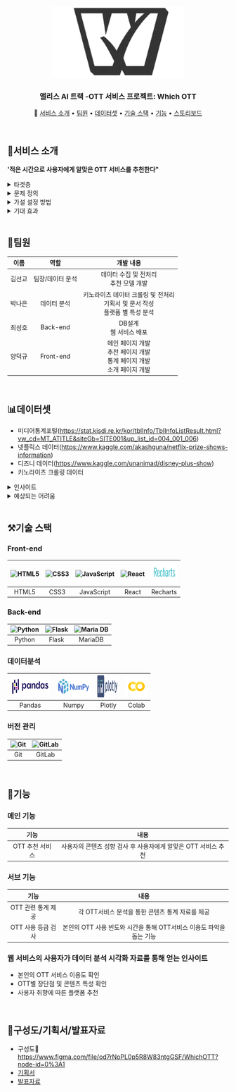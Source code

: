 <h1 align="center">
  <img width="300" src="https://raw.githubusercontent.com/world970511/elice_OTT/master/doc/img_etc/%EA%B7%B8%EB%A6%BC1_1.jpg">
</h1>

<h3 align="center">앨리스 AI 트랙 -OTT 서비스 프로젝트: Which OTT</h3>

<p align="center">
  📰
  <a href="#서비스 소개">서비스 소개</a> • 
  <a href="#팀원">팀원</a> • 
  <a href="#데이터셋">데이터셋</a> • 
  <a href="#기술 스택">기술 스택</a> •
  <a href="#기능">기능</a> •
  <a href="#스토리보드">스토리보드</a> 
</p>
</br>

## 💁서비스 소개
**'적은 시간으로 사용자에게 알맞은 OTT 서비스를 추천한다"**
<br />
<details>
  <summary>타겟층</summary>
  <div markdown="1">
    <ul>
      <li>OTT 서비스 선택에 어려움을 겪고 있는 사람들, 다수의 서비스를 이용하는 것에 대해 부담을 느끼는 사람들</li>
    </ul>
  </div>
</details>
<details>
  <summary>문제 정의</summary>
  <div markdown="1">
    <ul>
      <li>코로나 이후 ott 서비스 변화 분석 : <a href="https://github.com/world970511/elice_OTT/blob/master/eda/OTT_covid_EDA.ipynb">미디어통계포털 미디어 이용행태 조사(OTT)</a></li>
      <li>코로나 이후 ott 서비스 이용량이 급증함과 동시에 여러 서비스들이 런칭함에 따라 
      다수의 서비스 중 자신에게 맞는 서비스를 선택하는데 어려움을 겪거나 다수의 서비스를 구독하는 것에 대해 부담을 느끼는 사람들이 늘어나고 있다.</li>
    </ul>
  </div>
</details>
<details>
  <summary>가설 설정 방법</summary>
  <div markdown="1">
    <ul>
      <li>각 OTT서비스가 보유한 콘텐츠의 장르/국가/관람가 등의 데이터와 플랫폼의 오리지널/독점 콘텐츠 보유 비중을 시각화하면 각 서비스의 콘텐츠 특성을 파악할 수 있다</li>
      <li>분석으로 발견한 특성을 바탕으로 콘텐츠 기반 추천(CBF) 모델 적용 시 사용자가 원하는 콘텐츠를 많이 보유한 서비스를 추천받을 수 있을 것이다.</li>
      <li>사용자의 OTT 서비스 이용 시간/빈도 데이터를 바탕으로 사용자가 어느 정도로 OTT를 사용하고 있는지 파악할 수 있도록 돕고 이를 바탕으로 OTT 서비스 추천에 대해 홍보한다면, 서비스에 대한 흥미를 높일 수 있다.</li>
    </ul>
  </div>
</details>
<details>
  <summary>기대 효과</summary>
  <div markdown="1">
    <ul>
      <li>타겟층의 트래픽 유도를 통해 광고 수익을 창출할 수 있다. 더 나아가, OTT 서비스 별 강점 및 단점을 분석하는 서비스를 제공하여 솔루션을 제공하는 역할을 할 수 있다   </li>
    </ul>
  </div>
</details>
<br />


## 👥팀원
|  이름  |   역할    |                                                                                        개발 내용                                                                                        |
| :----: | :-------: | :-------------------------------------------------------------------------------------------------------------------------------------------------------------------------------------: |
| 김선교|  팀장/데이터 분석  |   데이터 수집 및 전처리<br /> 추천 모델 개발|
| 박나은 | 데이터 분석|          키노라이츠 데이터 크롤링 및 전처리<br />기획서 및 문서 작성<br />플랫폼 별 특성 분석  |
| 최성호 |   Back-end  |         DB설계<br />웹 서비스 배포
| 양덕규 |   Front-end      |  메인 페이지 개발<br /> 추천 페이지 개발<br/>통계 페이지 개발<br/>소개 페이지 개발                                         |
<br />


## 📊데이터셋
- 미디어통계포털(https://stat.kisdi.re.kr/kor/tblInfo/TblInfoListResult.html?vw_cd=MT_ATITLE&siteGb=SITE001&up_list_id=004_001_006)
- 넷플릭스 데이터(https://www.kaggle.com/akashguna/netflix-prize-shows-information)
- 디즈니 데이터(https://www.kaggle.com/unanimad/disney-plus-show)
- 키노라이츠 크롤링 데이터

<details>
  <summary>인사이트</summary>
  <div markdown="1">
    <ul>
      <li>각 플랫폼별 콘텐츠 특징 및 장단점</li>
      <li>OTT서비스 이용도 및 관심도</li>
    </ul>
  </div>
</details>
<details>
  <summary>예상되는 어려움</summary>
  <div markdown="1">
    <ul>
      <li>크롤링 시 알 수 없는 오류로 데이터 수집이 늦어질 수 있음</li>
      <li>데이터에 부족 및 탐색 오류로 편향되거나 잘못된 분석을 하는 것</li>
      <li>플랫폼별 콘텐츠 특징을 찾을 수 없거나 그 차이가 크지 않은 경우</li>
    </ul>
  </div>
</details>
</br>


## ⚒️기술 스택

### Front-end   
|<img src="https://profilinator.rishav.dev/skills-assets/html5-original-wordmark.svg" alt="HTML5" width="50px" height="50px" />|<img src="https://profilinator.rishav.dev/skills-assets/css3-original-wordmark.svg" alt="CSS3" width="50px" height="50px" />|  <img src="https://profilinator.rishav.dev/skills-assets/javascript-original.svg" alt="JavaScript" width="50px" height="50px" />| <img src="https://profilinator.rishav.dev/skills-assets/react-original-wordmark.svg" alt="React" width="50px" height="50px" />| <img src="https://raw.githubusercontent.com/world970511/elice_OTT/master/doc/img_etc/rechart.png" width="60px" height="50px" />|
| :-----------------------------------------------------------: | :-----------------------------------------------------------: | :-----------------------------------------------------------: | :-----------------------------------------------------------: | :-----------------------------------------------------------: |
|HTML5|CSS3|JavaScript|React|Recharts|

### Back-end

|<img src="https://profilinator.rishav.dev/skills-assets/python-original.svg" alt="Python" width="50px" height="50px" />|<img src="https://profilinator.rishav.dev/skills-assets/flask.png" alt="Flask" width="50px" height="50px"/> |<img src="https://profilinator.rishav.dev/skills-assets/mariadb.png" alt="Maria DB" width="50px" height="50px"/>|
| :-----------------------------------------------------------: | :-----------------------------------------------------------: | :-----------------------------------------------------------: |
| Python | Flask | MariaDB |

### 데이터분석
|<img src="https://raw.githubusercontent.com/world970511/elice_OTT/master/doc/img_etc/800px-Pandas_logo.svg.png" width="90px" height="50px">|<img src="https://raw.githubusercontent.com/world970511/elice_OTT/master/doc/img_etc/1200px-NumPy_logo_2020.svg.png" width="80px" height="50px">|<img src="https://raw.githubusercontent.com/world970511/elice_OTT/master/doc/img_etc/logo-plotly.svg" width="50px" height="50px">|<img src="https://raw.githubusercontent.com/world970511/elice_OTT/master/doc/img_etc/colab.png" width="50px" height="50px">|
| :-----------------------------------------------------------: | :-----------------------------------------------------------: | :-----------------------------------------------------------: | :-----------------------------------------------------------: |
|Pandas|Numpy|Plotly|Colab|

### 버전 관리

| <img src="https://profilinator.rishav.dev/skills-assets/git-scm-icon.svg" alt="Git" width="50px" height="50px" /> | <img src="https://profilinator.rishav.dev/skills-assets/gitlab.svg" alt="GitLab" width="50px" height="50px" /> |
| :---------------------------------------------------------------------------------------------------------------: | :------------------------------------------------------------------------------------------------------------: |
|                                                        Git                                                        |                                                     GitLab                                                     |

<div id="3"></div></br>


## 🤖기능

### 메인 기능

|  기능  |                                                                                        내용                                                                                       |
| :----: | :-------------------------------------------------------------------------------------------------------------------------------------------------------------------------------: |
| OTT 추천 서비스 | 사용자의 콘텐츠 성향 검사 후 사용자에게 알맞은 OTT 서비스 추천|


### 서브 기능

|  기능  |                                                                                        내용                                                                                       |
| :----: | :-------------------------------------------------------------------------------------------------------------------------------------------------------------------------------: |
| OTT 관련 통계 제공 | 각 OTT서비스 분석을 통한 콘텐츠 통계 자료를 제공|
| OTT 사용 등급 검사 | 본인의 OTT 사용 빈도와 시간을 통해 OTT서비스 이용도 파악을 돕는 기능 |

### 웹 서비스의 사용자가 데이터 분석 시각화 자료를 통해 얻는 인사이트
- 본인의 OTT 서비스 이용도 확인
- OTT별 장단점 및 콘텐츠 특성 확인
- 사용자 취향에 따른 플랫폼 추천
</br>


## 📂구성도/기획서/발표자료
- 구성도🔗 https://www.figma.com/file/od7rNoPL0p5R8W83ntgGSF/WhichOTT?node-id=0%3A1
- <a href="https://github.com/world970511/elice_OTT/blob/master/doc/Which_OTT_%EA%B8%B0%ED%9A%8D%EC%84%9C.pdf">기획서</a>
- <a href="https://github.com/world970511/elice_OTT/blob/master/doc/OTT%EC%84%9C%EB%B9%84%EC%8A%A4_14%ED%8C%80_%EC%B5%9C%EC%A2%85%EB%B0%9C%ED%91%9C.pdf">발표자료</a>

